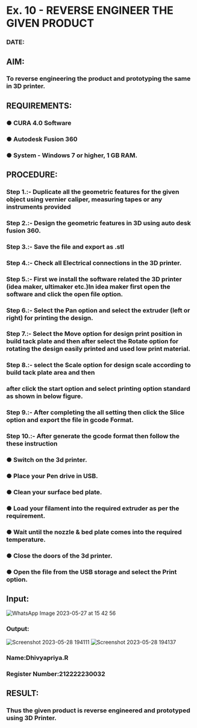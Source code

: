 # Ex. 10 - REVERSE ENGINEER THE GIVEN PRODUCT

### DATE: 

## AIM: 
### To reverse engineering the product and prototyping the same in 3D printer.

## REQUIREMENTS:
### ●	CURA 4.0 Software
### ●	 Autodesk Fusion 360
### ●	 System - Windows 7 or higher, 1 GB RAM.

## PROCEDURE:
### Step 1.:- Duplicate all the geometric features for the given object using vernier caliper, measuring tapes or any instruments provided
### Step 2.:- Design the geometric features in 3D using auto desk fusion 360.
### Step 3.:- Save the file and export as .stl
### Step 4.:- Check all Electrical connections in the 3D printer.
### Step 5.:- First we install the software related the 3D printer (idea maker, ultimaker etc.)In idea maker first open the software and click the open file option.
### Step 6.:- Select the Pan option and select the extruder (left or right) for printing the design.
### Step 7.:- Select the Move option for design print position in build tack plate and then after select the Rotate option for rotating the design easily printed and used low print material.
### Step 8.:- select the Scale option for design scale according to build tack plate area and then
### after click the start option and select printing option standard as shown in below figure.
### Step 9.:- After completing the all setting then click the Slice option and export the file in gcode Format.
### Step 10.:- After generate the gcode format then follow the these instruction 
  ###   ●	Switch on the 3d printer.
  ###   ●	Place your Pen drive in USB.
  ###   ●	Clean your surface bed plate.
  ###   ●	Load your filament into the required extruder as per the requirement.
  ###   ●	Wait until the nozzle & bed plate comes into the required temperature.
  ###   ●	Close the doors of the 3d printer.
  ###   ●	Open the file from the USB storage and select the Print option.

## Input:
![WhatsApp Image 2023-05-27 at 15 42 56](https://github.com/dhivyapriyar/Ex.-10---REVERSE-ENGINEER-THE-GIVEN-PRODUCT/assets/119477552/2bc50c0e-7b12-4c26-af86-31eb52b183d0)

### Output:
![Screenshot 2023-05-28 194111](https://github.com/dhivyapriyar/Ex.-10---REVERSE-ENGINEER-THE-GIVEN-PRODUCT/assets/119477552/d04c7d8b-9e2e-4ccb-bdf5-5958aa14dfad)
![Screenshot 2023-05-28 194137](https://github.com/dhivyapriyar/Ex.-10---REVERSE-ENGINEER-THE-GIVEN-PRODUCT/assets/119477552/6848e621-2893-48bc-8588-09d518504e10)


### Name:Dhivyapriya.R
### Register Number:212222230032

## RESULT:
###   Thus the given product is reverse engineered and prototyped using 3D Printer.

